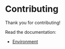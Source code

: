 # Contributing

Thank you for contributing!

Read the documentation:
- [Environment](https://github.com/ValentinVignal/padelistas/blob/main/docs/env.md)

